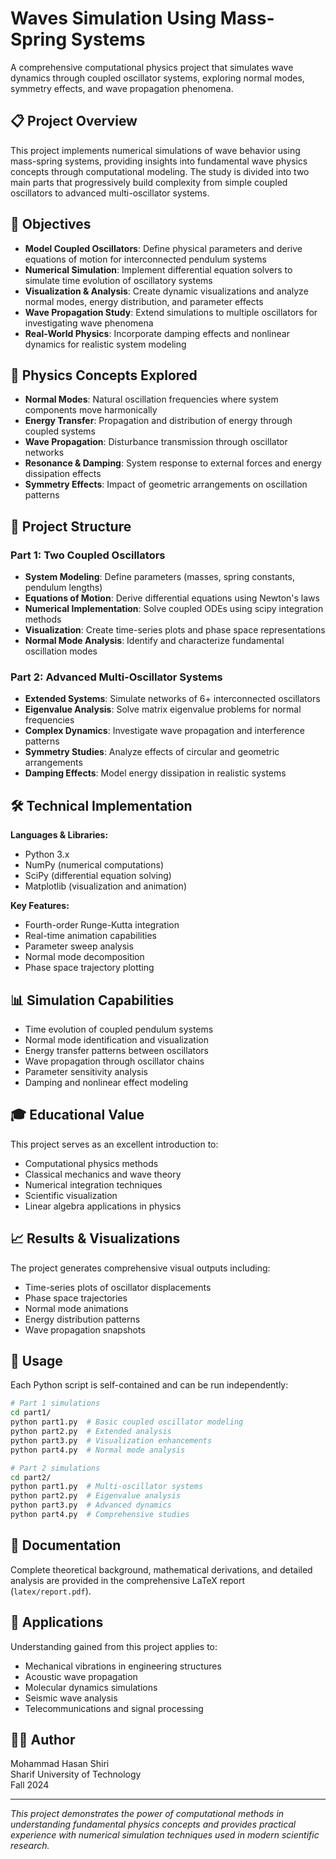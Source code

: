 # Waves Simulation Using Mass-Spring Systems

A comprehensive computational physics project that simulates wave dynamics through coupled oscillator systems, exploring normal modes, symmetry effects, and wave propagation phenomena.

## 📋 Project Overview

This project implements numerical simulations of wave behavior using mass-spring systems, providing insights into fundamental wave physics concepts through computational modeling. The study is divided into two main parts that progressively build complexity from simple coupled oscillators to advanced multi-oscillator systems.

## 🎯 Objectives

- **Model Coupled Oscillators**: Define physical parameters and derive equations of motion for interconnected pendulum systems
- **Numerical Simulation**: Implement differential equation solvers to simulate time evolution of oscillatory systems  
- **Visualization & Analysis**: Create dynamic visualizations and analyze normal modes, energy distribution, and parameter effects
- **Wave Propagation Study**: Extend simulations to multiple oscillators for investigating wave phenomena
- **Real-World Physics**: Incorporate damping effects and nonlinear dynamics for realistic system modeling

## 🔬 Physics Concepts Explored

- **Normal Modes**: Natural oscillation frequencies where system components move harmonically
- **Energy Transfer**: Propagation and distribution of energy through coupled systems
- **Wave Propagation**: Disturbance transmission through oscillator networks
- **Resonance & Damping**: System response to external forces and energy dissipation effects
- **Symmetry Effects**: Impact of geometric arrangements on oscillation patterns

## 📁 Project Structure

### Part 1: Two Coupled Oscillators
- **System Modeling**: Define parameters (masses, spring constants, pendulum lengths)
- **Equations of Motion**: Derive differential equations using Newton's laws
- **Numerical Implementation**: Solve coupled ODEs using scipy integration methods
- **Visualization**: Create time-series plots and phase space representations
- **Normal Mode Analysis**: Identify and characterize fundamental oscillation modes

### Part 2: Advanced Multi-Oscillator Systems
- **Extended Systems**: Simulate networks of 6+ interconnected oscillators
- **Eigenvalue Analysis**: Solve matrix eigenvalue problems for normal frequencies
- **Complex Dynamics**: Investigate wave propagation and interference patterns
- **Symmetry Studies**: Analyze effects of circular and geometric arrangements
- **Damping Effects**: Model energy dissipation in realistic systems

## 🛠️ Technical Implementation

**Languages & Libraries:**
- Python 3.x
- NumPy (numerical computations)
- SciPy (differential equation solving)
- Matplotlib (visualization and animation)

**Key Features:**
- Fourth-order Runge-Kutta integration
- Real-time animation capabilities
- Parameter sweep analysis
- Normal mode decomposition
- Phase space trajectory plotting

## 📊 Simulation Capabilities

- Time evolution of coupled pendulum systems
- Normal mode identification and visualization
- Energy transfer patterns between oscillators
- Wave propagation through oscillator chains
- Parameter sensitivity analysis
- Damping and nonlinear effect modeling

## 🎓 Educational Value

This project serves as an excellent introduction to:
- Computational physics methods
- Classical mechanics and wave theory
- Numerical integration techniques
- Scientific visualization
- Linear algebra applications in physics

## 📈 Results & Visualizations

The project generates comprehensive visual outputs including:
- Time-series plots of oscillator displacements
- Phase space trajectories
- Normal mode animations
- Energy distribution patterns
- Wave propagation snapshots

## 🔧 Usage

Each Python script is self-contained and can be run independently:

```bash
# Part 1 simulations
cd part1/
python part1.py  # Basic coupled oscillator modeling
python part2.py  # Extended analysis
python part3.py  # Visualization enhancements
python part4.py  # Normal mode analysis

# Part 2 simulations  
cd part2/
python part1.py  # Multi-oscillator systems
python part2.py  # Eigenvalue analysis
python part3.py  # Advanced dynamics
python part4.py  # Comprehensive studies
```

## 📖 Documentation

Complete theoretical background, mathematical derivations, and detailed analysis are provided in the comprehensive LaTeX report (`latex/report.pdf`).

## 🎯 Applications

Understanding gained from this project applies to:
- Mechanical vibrations in engineering structures
- Acoustic wave propagation
- Molecular dynamics simulations
- Seismic wave analysis
- Telecommunications and signal processing

## 👨‍🎓 Author

Mohammad Hasan Shiri  
Sharif University of Technology  
Fall 2024

---

*This project demonstrates the power of computational methods in understanding fundamental physics concepts and provides practical experience with numerical simulation techniques used in modern scientific research.*
